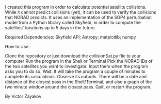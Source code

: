I created this program in order to calculate potential satellite collisions. 
While it cannot predict collisions (yet), it can be used to verify the collisions that NORAD predicts. 
It uses an implementation of the SGP4 perturbation model from a Python library called Skyfield, in order to compute the satellites' locations up to 5 days in the future.

Required Dependencies: Skyfield API; Astropy; matplotlib; numpy

How to Use:

Clone the repository or just download the collisionSat.py file to your computer
Run the program in the Shell or Terminal
Pick the NORAD IDs of the two satellites you want to investigate. Input them when the program asks you to do so.
Wait. It will take the program a couple of minutes to complete its calculations.
Observe its outputs. There will be a date and distance of the closest pass in the Shell/Terminal, and also a graph of the two minute window around the closest pass.
Quit, or restart the program.

By Victor Zayakov
